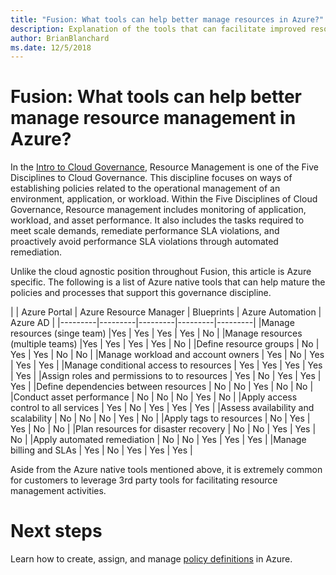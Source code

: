 ```yaml
---
title: "Fusion: What tools can help better manage resources in Azure?"
description: Explanation of the tools that can facilitate improved resource management in Azure
author: BrianBlanchard
ms.date: 12/5/2018
---
```


# Fusion: What tools can help better manage resource management in Azure?


In the [Intro to Cloud Governance](../overview.md), Resource Management is one of the Five Disciplines to Cloud Governance. This discipline focuses on ways of establishing policies related to the operational management of an environment, application, or workload. Within the Five Disciplines of Cloud Governance, Resource management includes monitoring of application, workload, and asset performance. It also includes the tasks required to meet scale demands, remediate performance SLA violations, and proactively avoid performance SLA violations through automated remediation.


Unlike the cloud agnostic position throughout Fusion, this article is Azure specific. The following is a list of Azure native tools that can help mature the policies and processes that support this governance discipline.


|  | Azure Portal  | Azure Resource Manager  | Blueprints | Azure Automation | Azure AD |
|---------|---------|---------|---------|---------|
|Manage resources (singe team)   |Yes | Yes | Yes | Yes | No  |
|Manage resources (multiple teams) |Yes | Yes | Yes | Yes | No  |
|Define resource groups    | No | Yes  | Yes  | No  | No  |
|Manage workload and account owners    | Yes | No | Yes  | Yes | Yes  |
|Manage conditional access to resources   | Yes | Yes | Yes  | Yes |  Yes |
|Assign roles and permissions to to resources   | Yes | No | Yes  | Yes |  Yes |
|Define dependencies between resources    | No | No | Yes  | No  | No  |
|Conduct asset performance     | No | No | No  | Yes | No  |
|Apply access control to all services     | Yes | No | Yes  | Yes | Yes  |
|Assess availability and scalability    | No | No | No  | Yes | No  |
|Apply tags to resources    | No | Yes  | Yes  | No  | No  |
|Plan resources for disaster recovery    | No | No  | Yes  | Yes | No  |
|Apply automated remediation    | No | No | Yes  | Yes  | Yes  |
|Manage billing and SLAs    | Yes | No | Yes  | Yes | Yes   |

Aside from the Azure native tools mentioned above, it is extremely common for customers to leverage 3rd party tools for facilitating resource management activities.

# Next steps
Learn how to create, assign, and manage [policy definitions](https://docs.microsoft.com/en-us/azure/governance/policy/) in Azure. 

